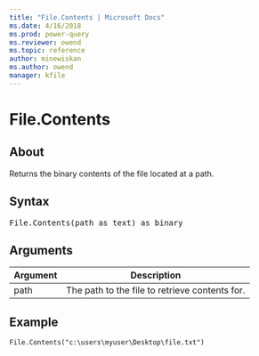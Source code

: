 ```yaml
---
title: "File.Contents | Microsoft Docs"
ms.date: 4/16/2018
ms.prod: power-query
ms.reviewer: owend
ms.topic: reference
author: minewiskan
ms.author: owend
manager: kfile
---
```

# File.Contents

  
## About  
Returns the binary contents of the file located at a path.  
  
## Syntax

<pre>
File.Contents(path as text) as binary  
</pre>
  
## Arguments  
  
|Argument|Description|  
|------------|---------------|  
|path|The path to the file to retrieve contents for.|  
  
## Example  
  
```powerquery-m
File.Contents("c:\users\myuser\Desktop\file.txt")  
```  
